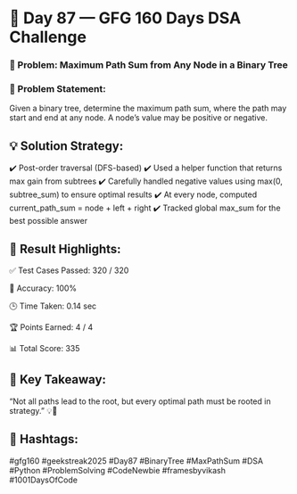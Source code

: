 # 🌟 Day 87 — GFG 160 Days DSA Challenge
### 🔼 Problem: Maximum Path Sum from Any Node in a Binary Tree
### 🧠 Problem Statement:
Given a binary tree, determine the maximum path sum, where the path may start and end at any node. A node’s value may be positive or negative.

## 💡 Solution Strategy:
✔️ Post-order traversal (DFS-based)
✔️ Used a helper function that returns max gain from subtrees
✔️ Carefully handled negative values using max(0, subtree_sum) to ensure optimal results
✔️ At every node, computed current_path_sum = node + left + right
✔️ Tracked global max_sum for the best possible answer

## 🧪 Result Highlights:
✅ Test Cases Passed: 320 / 320

🎯 Accuracy: 100%

🕒 Time Taken: 0.14 sec

🏆 Points Earned: 4 / 4

📊 Total Score: 335

## 📌 Key Takeaway:
“Not all paths lead to the root, but every optimal path must be rooted in strategy.” 💡🌱

## 📌 Hashtags:
#gfg160 #geekstreak2025 #Day87
#BinaryTree #MaxPathSum #DSA
#Python #ProblemSolving #CodeNewbie
#framesbyvikash #1001DaysOfCode

